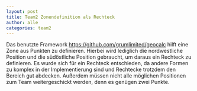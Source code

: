 ```yaml
---
layout: post
title: Team2 Zonendefinition als Rechteck
author: alle
categories: team2
---
```


Das benutzte Framework https://github.com/grumlimited/geocalc hilft eine Zone aus Punkten zu definieren.
Hierbei wird lediglich die nordwestliche Position und die südöstliche Position gebraucht, um daraus ein Rechteck zu definieren.
Es wurde sich für ein Rechteck entschieden, da andere Formen zu komplex in der Implementierung sind und Rechtecke trotzdem 
den Bereich gut abdecken. Außerdem müssen nicht alle möglichen Positionen zum Team weitergeschickt werden, denn es genügen zwei Punkte.
